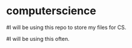 # computerscience

#I will be using this repo to store my files for CS.

#I will be using this often.